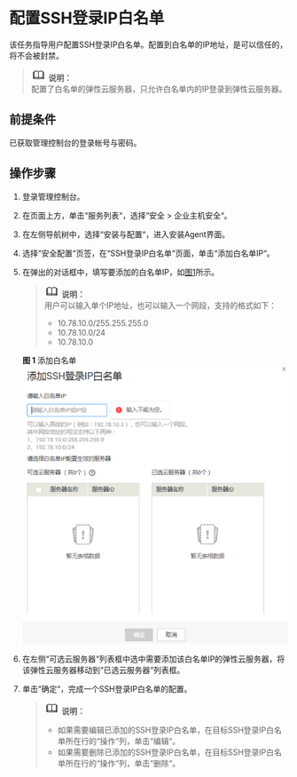 # 配置SSH登录IP白名单<a name="ZH-CN_TOPIC_0113390703"></a>

该任务指导用户配置SSH登录IP白名单。配置到白名单的IP地址，是可以信任的，将不会被封禁。

>![](public_sys-resources/icon-note.gif) **说明：**   
>配置了白名单的弹性云服务器，只允许白名单内的IP登录到弹性云服务器。  

## 前提条件<a name="section5331623210436"></a>

已获取管理控制台的登录帐号与密码。

## 操作步骤<a name="section29942210739"></a>

1.  登录管理控制台。
2.  在页面上方，单击“服务列表“，选择“安全  \>  企业主机安全“。
3.  在左侧导航树中，选择“安装与配置“，进入安装Agent界面。
4.  选择“安全配置“页签，在“SSH登录IP白名单“页面，单击“添加白名单IP“。
5.  在弹出的对话框中，填写要添加的白名单IP，如[图1](#fig30200071125018)所示。

    >![](public_sys-resources/icon-note.gif) **说明：**   
    >用户可以输入单个IP地址，也可以输入一个网段，支持的格式如下：  
    >-   10.78.10.0/255.255.255.0  
    >-   10.78.10.0/24  
    >-   10.78.10.0  

    **图 1**  添加白名单<a name="fig30200071125018"></a>  
    ![](figures/添加白名单.png "添加白名单")

6.  在左侧“可选云服务器“列表框中选中需要添加该白名单IP的弹性云服务器，将该弹性云服务器移动到“已选云服务器“列表框。
7.  单击“确定“，完成一个SSH登录IP白名单的配置。

    >![](public_sys-resources/icon-note.gif) **说明：**   
    >-   如果需要编辑已添加的SSH登录IP白名单，在目标SSH登录IP白名单所在行的“操作“列，单击“编辑“。  
    >-   如果需要删除已添加的SSH登录IP白名单，在目标SSH登录IP白名单所在行的“操作“列，单击“删除“。  


